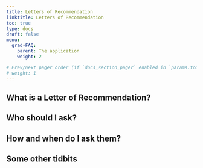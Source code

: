 ```yaml
---
title: Letters of Recommendation
linktitle: Letters of Recommendation
toc: true
type: docs
draft: false
menu:
  grad-FAQ:
    parent: The application
    weight: 2

# Prev/next pager order (if `docs_section_pager` enabled in `params.toml`)
# weight: 1
---
```


## What is a Letter of Recommendation?

## Who should I ask?

## How and when do I ask them?

## Some other tidbits
